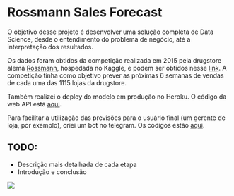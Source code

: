 # Rossmann Sales Forecast

O objetivo desse projeto é desenvolver uma solução completa de Data Science, desde o entendimento do problema de negócio, até a interpretação dos resultados.

Os dados foram obtidos da competição realizada em 2015 pela drugstore alemã [Rossmann][4], hospedada no Kaggle, e podem ser obtidos nesse [link][1].
A competição tinha como objetivo prever as próximas 6 semanas de vendas de cada uma das 1115 lojas da drugstore.

Também realizei o deploy do modelo em produção no Heroku. O código da web API está [aqui][2].

Para facilitar a utilização das previsões para o usuário final (um gerente de loja, por exemplo), criei um bot no telegram. Os códigos estão [aqui][3]. 

## TODO:
- Descrição mais detalhada de cada etapa
- Introdução e conclusão


[1]: https://www.kaggle.com/c/rossmann-store-sales/data
[2]: https://github.com/PatrickRudgeri/rossmann-forecast-webapi
[3]: https://github.com/PatrickRudgeri/rossmann-forecast-telegram-bot
[4]: https://www.rossmann.de/de

![](https://hit.yhype.me/github/profile?user_id=20716307)
